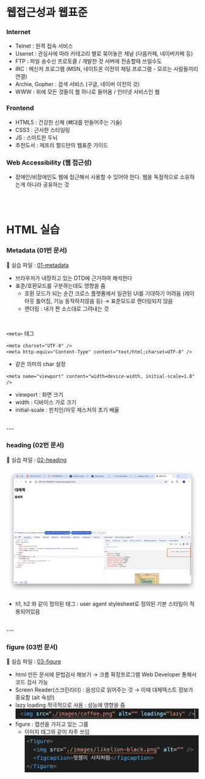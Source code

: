 # 웹접근성과 웹표준

### Internet
- Telnet : 원격 접속 서비스
- Usenet : 관심사에 따라 카테고리 별로 묶어놓은 채널 (다음카페, 네이버카페 등)
- FTP : 파일 송수신 프로토콜 / 개발한 것 서버에 전송할때 쓰일수도
- IRC : 메신저 프로그램 (MSN, 네이트온 이전의 채팅 프로그램 - 모르는 사람들끼리 연결)
- Archie, Gopher : 검색 서비스 (구글, 네이버 이전의 것)
- WWW : 위에 모든 것들이 웹 하나로 들어옴 / 인터넷 서비스인 웹

### Frontend
- HTML5 : 건강한 신체 (뼈대를 만들어주는 기술)
- CSS3 : 근사한 스타일링
- JS : 스마트한 두뇌
- 추천도서 : 제프리 젤드만의 웹표준 가이드

### Web Accessibility (웹 접근성)
- 장애인/비장애인도 웹에 접근해서 사용할 수 있어야 한다. 웹을 독점적으로 소유하는게 아니라 공유하는 것  
<br/>
<br/>

# HTML 실습


### Metadata (01번 문서)
:link: 실습 파일 : [01-metadata](https://github.com/songyi225/html-css/blob/student/01-metadata.html)
  
- 브라우저가 내장하고 있는 DTD에 근거하여 해석한다
- 표준/호환모드를 구분하는데도 영향을 줌
    - 호환 모드가 되는 순간 크로스 플랫폼에서 일관된 UI를 기대하기 어려움 (레이아웃 틀어짐, 기능 동작하지않음 등) → 표준모드로 랜더링되지 않음
    - 랜더링 : 내가 짠 소스대로 그려내는 것
<br/>

`<meta>` 태그

```
<meta charset="UTF-8" />
<meta http-equiv="Content-Type" content="text/html;charset=UTF-8" />
```
  - 같은 의미의 char 설정
```
<meta name="viewport" content="width=device-width, initial-scale=1.0" />
```
- viewport : 화면 크기
- width : 디바이스 가로 크기
- initial-scale : 핀치인/아웃 제스처의 초기 배율  
<br/>
---

### heading (02번 문서)

:link: 실습 파일 : [02-heading](https://github.com/songyi225/html-css/blob/student/02-heading-paragraph.html)
  
![02heading](./html_images/02-heading.png)
- h1, h2 와 같이 정의된 태그 : user agent stylesheet로 정의된 기본 스타일이 적용되어있음  
<br/>
---

### figure (03번 문서)

:link: 실습 파일 : [03-figure](https://github.com/songyi225/html-css/blob/student/03-image-figure.html)

- html 만든 문서에 문법검사 해보기 → 크롬 확장프로그램 Web Developer 통해서 코드 검사 가능
- Screen Reader(스크린리더) : 음성으로 읽어주는 것 → 이때 대체텍스트 정보가 중요함 (alt 속성!)
- lazy loading 적극적으로 사용 : 성능에 영향을 줌
<br/>![03](./html_images/03-image-01.png)
- figure : 캡션을 가지고 있는 그룹
  - 이미지 태그와 같이 자주 쓰임
<br/>![03_2](./html_images/03-image-02.png)